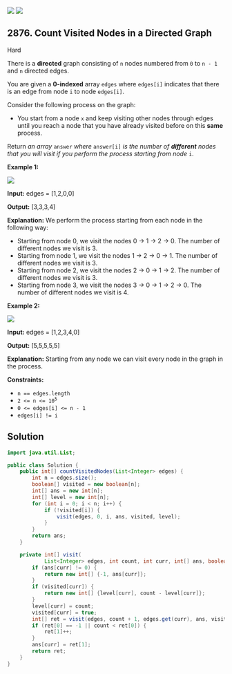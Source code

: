 [![](https://img.shields.io/github/stars/javadev/LeetCode-in-Java?label=Stars&style=flat-square)](https://github.com/javadev/LeetCode-in-Java)
[![](https://img.shields.io/github/forks/javadev/LeetCode-in-Java?label=Fork%20me%20on%20GitHub%20&style=flat-square)](https://github.com/javadev/LeetCode-in-Java/fork)

## 2876\. Count Visited Nodes in a Directed Graph

Hard

There is a **directed** graph consisting of `n` nodes numbered from `0` to `n - 1` and `n` directed edges.

You are given a **0-indexed** array `edges` where `edges[i]` indicates that there is an edge from node `i` to node `edges[i]`.

Consider the following process on the graph:

*   You start from a node `x` and keep visiting other nodes through edges until you reach a node that you have already visited before on this **same** process.

Return _an array_ `answer` _where_ `answer[i]` _is the number of **different** nodes that you will visit if you perform the process starting from node_ `i`.

**Example 1:**

![](https://assets.leetcode.com/uploads/2023/08/31/graaphdrawio-1.png)

**Input:** edges = [1,2,0,0]

**Output:** [3,3,3,4]

**Explanation:** We perform the process starting from each node in the following way:
- Starting from node 0, we visit the nodes 0 -> 1 -> 2 -> 0. The number of different nodes we visit is 3. 
- Starting from node 1, we visit the nodes 1 -> 2 -> 0 -> 1. The number of different nodes we visit is 3. 
- Starting from node 2, we visit the nodes 2 -> 0 -> 1 -> 2. The number of different nodes we visit is 3. 
- Starting from node 3, we visit the nodes 3 -> 0 -> 1 -> 2 -> 0. The number of different nodes we visit is 4.

**Example 2:**

![](https://assets.leetcode.com/uploads/2023/08/31/graaph2drawio.png)

**Input:** edges = [1,2,3,4,0]

**Output:** [5,5,5,5,5]

**Explanation:** Starting from any node we can visit every node in the graph in the process.

**Constraints:**

*   `n == edges.length`
*   <code>2 <= n <= 10<sup>5</sup></code>
*   `0 <= edges[i] <= n - 1`
*   `edges[i] != i`

## Solution

```java
import java.util.List;

public class Solution {
    public int[] countVisitedNodes(List<Integer> edges) {
        int n = edges.size();
        boolean[] visited = new boolean[n];
        int[] ans = new int[n];
        int[] level = new int[n];
        for (int i = 0; i < n; i++) {
            if (!visited[i]) {
                visit(edges, 0, i, ans, visited, level);
            }
        }
        return ans;
    }

    private int[] visit(
            List<Integer> edges, int count, int curr, int[] ans, boolean[] visited, int[] level) {
        if (ans[curr] != 0) {
            return new int[] {-1, ans[curr]};
        }
        if (visited[curr]) {
            return new int[] {level[curr], count - level[curr]};
        }
        level[curr] = count;
        visited[curr] = true;
        int[] ret = visit(edges, count + 1, edges.get(curr), ans, visited, level);
        if (ret[0] == -1 || count < ret[0]) {
            ret[1]++;
        }
        ans[curr] = ret[1];
        return ret;
    }
}
```